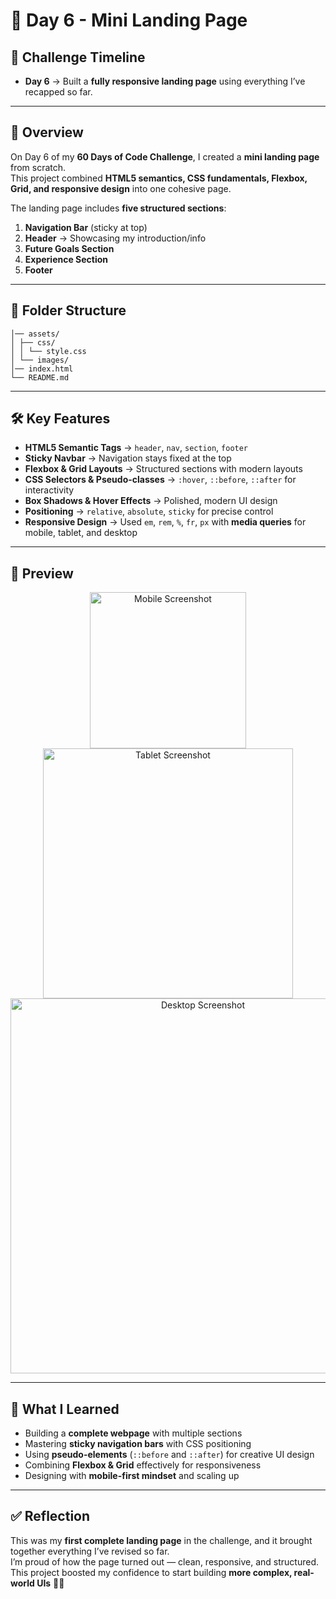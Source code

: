 # 🚀 Day 6 - Mini Landing Page

## 📅 Challenge Timeline
- **Day 6** → Built a **fully responsive landing page** using everything I’ve recapped so far.

---

## 📌 Overview
On Day 6 of my **60 Days of Code Challenge**, I created a **mini landing page** from scratch.  
This project combined **HTML5 semantics, CSS fundamentals, Flexbox, Grid, and responsive design** into one cohesive page.  

The landing page includes **five structured sections**:
1. **Navigation Bar** (sticky at top)  
2. **Header** → Showcasing my introduction/info  
3. **Future Goals Section**  
4. **Experience Section**  
5. **Footer**  

---

## 📂 Folder Structure
```
│── assets/
│ ├── css/
│ │ └── style.css
│ └── images/
│── index.html
└── README.md
```

---

## 🛠️ Key Features
- **HTML5 Semantic Tags** → `header`, `nav`, `section`, `footer`  
- **Sticky Navbar** → Navigation stays fixed at the top  
- **Flexbox & Grid Layouts** → Structured sections with modern layouts  
- **CSS Selectors & Pseudo-classes** → `:hover`, `::before`, `::after` for interactivity  
- **Box Shadows & Hover Effects** → Polished, modern UI design  
- **Positioning** → `relative`, `absolute`, `sticky` for precise control  
- **Responsive Design** → Used `em`, `rem`, `%`, `fr`, `px` with **media queries** for mobile, tablet, and desktop  

---

## 📸 Preview

<p align="center">
  <img src="./assets/images/mobo_responsive.png" alt="Mobile Screenshot" width="250px">
  <img src="./assets/images/tablet_responsive.png" alt="Tablet Screenshot" width="400px">
  <img src="./assets/images/desktop_responsive.png" alt="Desktop Screenshot" width="600px">
</p>


---

## 🎯 What I Learned
- Building a **complete webpage** with multiple sections  
- Mastering **sticky navigation bars** with CSS positioning  
- Using **pseudo-elements** (`::before` and `::after`) for creative UI design  
- Combining **Flexbox & Grid** effectively for responsiveness  
- Designing with **mobile-first mindset** and scaling up  

---

## ✅ Reflection
This was my **first complete landing page** in the challenge, and it brought together everything I’ve revised so far.  
I’m proud of how the page turned out — clean, responsive, and structured.  
This project boosted my confidence to start building **more complex, real-world UIs** 🌟🔥
